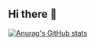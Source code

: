 ## Hi there 👋
[![Anurag's GitHub stats](https://github-readme-stats.vercel.app/api?username=spectretek)](https://github.com/anuraghazra/github-readme-stats)
<!--
**spectretek/spectretek** is a ✨ _special_ ✨ repository because its `README.md` (this file) appears on your GitHub profile.

Here are some ideas to get you started:

- 🔭 I’m currently working on ...
- 🌱 I’m currently learning ...
- 👯 I’m looking to collaborate on ...
- 🤔 I’m looking for help with ...
- 💬 Ask me about ...
- 📫 How to reach me: ...
- 😄 Pronouns: ...
- ⚡ Fun fact: ...
-->
